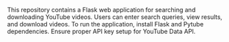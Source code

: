 
This repository contains a Flask web application for searching and downloading YouTube videos. 
Users can enter search queries, view results, and download videos. 
To run the application, install Flask and Pytube dependencies. Ensure proper API key setup for YouTube Data API.

